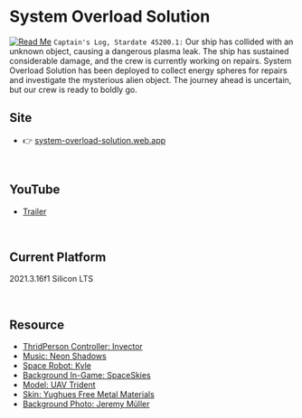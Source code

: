 # System Overload Solution
[![Read Me](./TemplateData/readme.webp)](https://system-overload-solution.web.app/)
`Captain's Log, Stardate 45200.1:` Our ship has collided with an unknown object, causing a dangerous plasma leak. The ship has sustained considerable damage, and the crew is currently working on repairs. System Overload Solution has been deployed to collect energy spheres for repairs and investigate the mysterious alien object. The journey ahead is uncertain, but our crew is ready to boldly go.

## Site
* 👉 [system-overload-solution.web.app](https://system-overload-solution.web.app/)

<br>

## YouTube
* [Trailer](https://www.youtube.com/watch?v=1MjnSjAe0XU)

<br>

## Current Platform
2021.3.16f1 Silicon LTS

<br>

## Resource
* [ThridPerson Controller: Invector](https://assetstore.unity.com/?q=invector&orderBy=1)
* [Music: Neon Shadows](https://assetstore.unity.com/packages/audio/music/neon-shadows-free-song-177728)
* [Space Robot: Kyle](https://assetstore.unity.com/packages/3d/characters/robots/space-robot-kyle-urp-4696)
* [Background In-Game: SpaceSkies](https://assetstore.unity.com/packages/2d/textures-materials/sky/spaceskies-free-80503)
* [Model: UAV Trident](https://assetstore.unity.com/packages/3d/vehicles/space/uav-trident-46128)
* [Skin: Yughues Free Metal Materials](https://assetstore.unity.com/packages/2d/textures-materials/metals/yughues-free-metal-materials-12949)
* [Background Photo: Jeremy Müller](https://www.pexels.com/photo/bright-stars-in-outer-space-11101908/)

